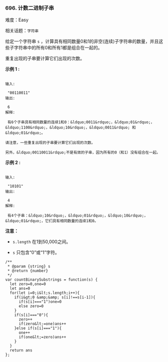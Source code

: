 ### 696. 计数二进制子串

难度：Easy

相关话题：`字符串`

给定一个字符串 `s` ，计算具有相同数量0和1的非空(连续)子字符串的数量，并且这些子字符串中的所有0和所有1都是组合在一起的。



重复出现的子串要计算它们出现的次数。



 **示例 1 :** 





```

输入:

 "00110011"
输出:

 6
解释:

 有6个子串具有相同数量的连续1和0：&ldquo;0011&rdquo;，&ldquo;01&rdquo;，&ldquo;1100&rdquo;，&ldquo;10&rdquo;，&ldquo;0011&rdquo; 和 &ldquo;01&rdquo;。

请注意，一些重复出现的子串要计算它们出现的次数。

另外，&ldquo;00110011&rdquo;不是有效的子串，因为所有的0（和1）没有组合在一起。

```

 **示例 2 :** 





```

输入:

 "10101"
输出:

 4
解释:

 有4个子串：&ldquo;10&rdquo;，&ldquo;01&rdquo;，&ldquo;10&rdquo;，&ldquo;01&rdquo;，它们具有相同数量的连续1和0。

```

 **注意：** 





*  `s.length` 在1到50,000之间。

*  `s` 只包含&ldquo;0&rdquo;或&ldquo;1&rdquo;字符。






```
/**
 * @param {string} s
 * @return {number}
 */
var countBinarySubstrings = function(s) {
  let zero=0,one=0
  let ans=0
  for(let i=0;i&lt;s.length;i++){
    if(i&gt;0 &amp;&amp; s[i]!==s[i-1]){
      if(s[i]==="1")one=0
      else zero=0
    }
    if(s[i]==="0"){
      zero++
      if(zero&lt;=one)ans++
    }else if(s[i]==="1"){
      one++
      if(one&lt;=zero)ans++
    }
  }
  return ans
};



```
